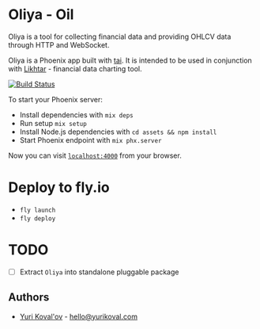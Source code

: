 # Oliya - Oil

Oliya is a tool for collecting financial data and providing OHLCV data through HTTP and WebSocket.

Oliya is a Phoenix app built with [tai](https://github.com/fremantle-capital/tai). It is intended to be used in conjunction with [Likhtar](https://github.com/blacksmith-capital/likhtar) - financial data charting tool.

[![Build Status](https://github.com/blacksmith-capital/oliya/workflows/Test/badge.svg)](https://github.com/blacksmith-capital/oliya/actions?query=workflow%3ATest)

To start your Phoenix server:

  * Install dependencies with `mix deps`
  * Run setup `mix setup`
  * Install Node.js dependencies with `cd assets && npm install`
  * Start Phoenix endpoint with `mix phx.server`

Now you can visit [`localhost:4000`](http://localhost:4000) from your browser.

# Deploy to fly.io

* `fly launch`
* `fly deploy`

# TODO

- [ ] Extract `Oliya` into standalone pluggable package

## Authors

* [Yuri Koval'ov](https://www.yurikoval.com/) - hello@yurikoval.com
